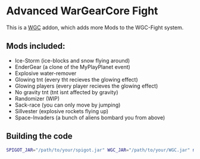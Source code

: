 # Advanced WarGearCore Fight

This is a [WGC][] addon, which adds more Mods to the WGC-Fight system.

## Mods included:

- Ice-Storm (ice-blocks and snow flying around)
- EnderGear (a clone of the MyPlayPlanet event)
- Explosive water-remover
- Glowing tnt (every tht recieves the glowing effect)
- Glowing players (every player recieves the glowing effect)
- No gravity tnt (tnt isnt affected by gravity)
- Randomizer (WIP)
- Sack-race (you can only move by jumping)
- Sillvester (explosive rockets flying up)
- Space-Invaders (a bunch of aliens bombard you from above)

## Building the code

```sh
SPIGOT_JAR="/path/to/your/spigot.jar" WGC_JAR="/path/to/your/WGC.jar" make build
```

[WGC]: /jan9103/WarGearCore

